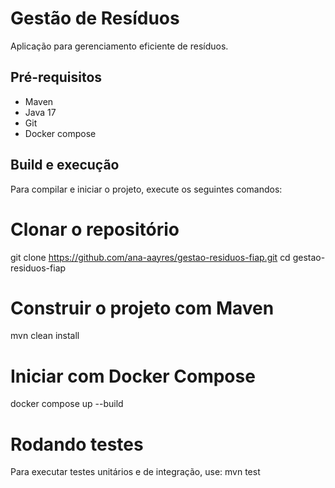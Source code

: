 # Gestão de Resíduos
Aplicação para gerenciamento eficiente de resíduos.

## Pré-requisitos
- Maven
- Java 17
- Git
- Docker compose

## Build e execução
Para compilar e iniciar o projeto, execute os seguintes comandos:    
# Clonar o repositório
git clone https://github.com/ana-aayres/gestao-residuos-fiap.git
cd gestao-residuos-fiap

# Construir o projeto com Maven
mvn clean install

# Iniciar com Docker Compose
docker compose up --build

# Rodando testes
Para executar testes unitários e de integração, use:
mvn test
